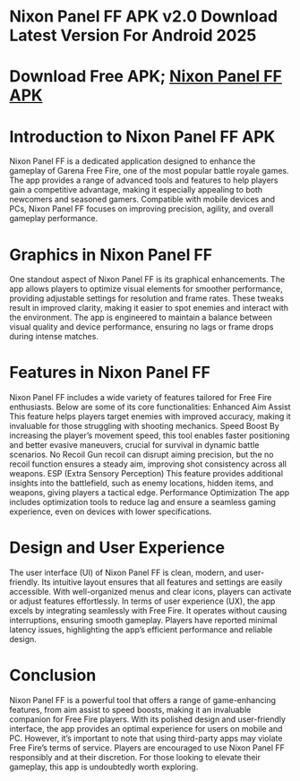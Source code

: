 # Nixon Panel FF APK v2.0 Download Latest Version For Android 2025  
# Download Free APK; [Nixon Panel FF APK](https://apkhihe.net/nixon-panel-ff/)
# Introduction to Nixon Panel FF APK
Nixon Panel FF is a dedicated application designed to enhance the gameplay of Garena Free Fire, one of the most popular battle royale games. The app provides a range of advanced tools and features to help players gain a competitive advantage, making it especially appealing to both newcomers and seasoned gamers. Compatible with mobile devices and PCs, Nixon Panel FF focuses on improving precision, agility, and overall gameplay performance.

# Graphics in Nixon Panel FF
One standout aspect of Nixon Panel FF is its graphical enhancements. The app allows players to optimize visual elements for smoother performance, providing adjustable settings for resolution and frame rates. These tweaks result in improved clarity, making it easier to spot enemies and interact with the environment. The app is engineered to maintain a balance between visual quality and device performance, ensuring no lags or frame drops during intense matches.

# Features in Nixon Panel FF
Nixon Panel FF includes a wide variety of features tailored for Free Fire enthusiasts. Below are some of its core functionalities:
Enhanced Aim Assist
This feature helps players target enemies with improved accuracy, making it invaluable for those struggling with shooting mechanics.
Speed Boost
By increasing the player’s movement speed, this tool enables faster positioning and better evasive maneuvers, crucial for survival in dynamic battle scenarios.
No Recoil
Gun recoil can disrupt aiming precision, but the no recoil function ensures a steady aim, improving shot consistency across all weapons.
ESP (Extra Sensory Perception)
This feature provides additional insights into the battlefield, such as enemy locations, hidden items, and weapons, giving players a tactical edge.
Performance Optimization
The app includes optimization tools to reduce lag and ensure a seamless gaming experience, even on devices with lower specifications.

# Design and User Experience
The user interface (UI) of Nixon Panel FF is clean, modern, and user-friendly. Its intuitive layout ensures that all features and settings are easily accessible. With well-organized menus and clear icons, players can activate or adjust features effortlessly.
In terms of user experience (UX), the app excels by integrating seamlessly with Free Fire. It operates without causing interruptions, ensuring smooth gameplay. Players have reported minimal latency issues, highlighting the app’s efficient performance and reliable design.

# Conclusion
Nixon Panel FF is a powerful tool that offers a range of game-enhancing features, from aim assist to speed boosts, making it an invaluable companion for Free Fire players. With its polished design and user-friendly interface, the app provides an optimal experience for users on mobile and PC.
However, it’s important to note that using third-party apps may violate Free Fire’s terms of service. Players are encouraged to use Nixon Panel FF responsibly and at their discretion. For those looking to elevate their gameplay, this app is undoubtedly worth exploring.
